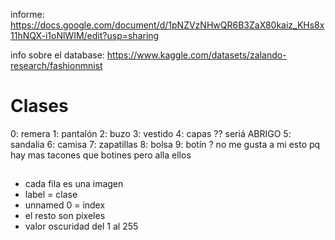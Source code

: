 informe: https://docs.google.com/document/d/1pNZVzNHwQR6B3ZaX80kaiz_KHs8x11hNQX-i1oNlWIM/edit?usp=sharing

info sobre el database: https://www.kaggle.com/datasets/zalando-research/fashionmnist
# Clases 
0: remera
1: pantalón
2: buzo
3: vestido 
4: capas ?? seriá ABRIGO
5: sandalia
6: camisa
7: zapatillas
8: bolsa 
9: botín ?
no me gusta a mi esto pq hay mas tacones que botines pero alla ellos

## 
* cada fila es una imagen
* label = clase
* unnamed 0 = index 
* el resto son pixeles
* valor oscuridad del 1 al 255 
